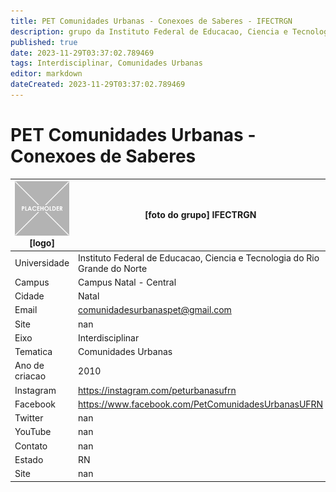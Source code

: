 ```yaml
---
title: PET Comunidades Urbanas - Conexoes de Saberes - IFECTRGN
description: grupo da Instituto Federal de Educacao, Ciencia e Tecnologia do Rio Grande do Norte
published: true
date: 2023-11-29T03:37:02.789469
tags: Interdisciplinar, Comunidades Urbanas
editor: markdown
dateCreated: 2023-11-29T03:37:02.789469
---
```


# PET Comunidades Urbanas - Conexoes de Saberes


| ![placeholder.png](/placeholder.png) [logo] | [foto do grupo] IFECTRGN         |
| ------------------------------------------- | ------------------------------------------------- |
| Universidade                                | Instituto Federal de Educacao, Ciencia e Tecnologia do Rio Grande do Norte      |
| Campus                                      | Campus Natal - Central            |
| Cidade                                      | Natal             |
| Email                                       | comunidadesurbanaspet@gmail.com             |
| Site                                        | nan              |
| Eixo                                        | Interdisciplinar              |
| Tematica                                    | Comunidades Urbanas          |
| Ano de criacao                              | 2010        |
| Instagram                                   | https://instagram.com/peturbanasufrn         |
| Facebook                                    | https://www.facebook.com/PetComunidadesUrbanasUFRN          |
| Twitter                                     | nan           |
| YouTube                                     | nan           |
| Contato                                     | nan         |
| Estado                                      |  RN            |
| Site                                        | nan |
